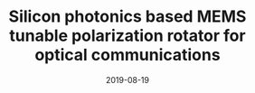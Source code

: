 ---
title: "Silicon photonics based MEMS tunable polarization rotator for optical communications"
collection: publications
permalink: /publication/2019-08-19-tunable-polarization-rotator
excerpt: "There has been a huge surge in data traffic all over the world due to the rise of streamingmedia services and connected devices. The current demand in data traffic has alreadypushed the optical fiber in the internet architecture to the network edges and the trend isto push it as close as possible, to the CPU. Silicon photonics addresses this challenge byenabling miniaturized optical devices that use light to move huge amounts of data at veryhigh speeds with extremely low power. To further improve the data transmission capacity,one can make use of different polarizations of light. However, to take advantage ofdifferent polarizations, devices with on-chip polarization rotation capability are required.This is achieved by a tunable polarization rotator. Moreover, full control of polarizationrotation can also be utilized to realize a new class of components in integrated photonicsincluding polarization mode modulators, multiplexers, filters, as well as switches foradvanced optical signal processing, coherent communications, and sensing.This thesis introduces a novel tunable polarization rotator that uses microelectromechanicalsystems (MEMS) as its actuation principle. When voltage is applied to a MEMStunable silicon cantilever, a mechanical movement occurs, which in turn affects theoptical mode shape travelling through a waveguide, as a result of which the polarizationis rotated. In this work, a MEMS tunable polarization rotator is designed, fabricated,and characterized with a polarization extinction ratio of 10 dB, which works in 1530nm -1570nm wavelength spectrum. In addition to the MEMS tunable polarization rotator,in this thesis, a free standing polarization beam splitter of length 1.4 μm, the shortestreported to-date to our knowledge, was designed, fabricated, and characterized. Thetunable polarization rotator and beam splitter developed in this thesis have the potentialto increase the bandwidth and flexibility of current optical communication networks, andfind further applications in polarization diversity schemes for sensing."
date: 2019-08-19
venue: 'Master Thesis, KTH'
paperurl: https://mrsandipandas.github.io/files/polarization.pdf
citation: 'Das, S., 2016. Silicon photonics based MEMS tunable polarization rotator for optical communications.'
shortcitation: 'Das, S., 2016. <i>Thesis, KTH</i>'
---